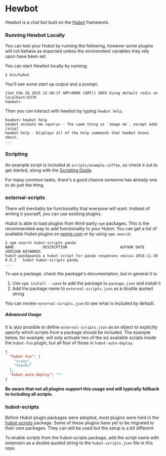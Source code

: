 # Hewbot

Hewbot is a chat bot built on the [Hubot][hubot] framework.

[hubot]: http://hubot.github.com

### Running Hewbot Locally

You can test your Hubot by running the following, however some plugins will not
behave as expected unless the environment variables they rely
upon have been set.

You can start Hewbot locally by running:
```
$ bin/hubot
```
You'll see some start up output and a prompt:
```
[Sat Feb 28 2015 12:38:27 GMT+0000 (GMT)] INFO Using default redis on localhost:6379
hewbot>
```
Then you can interact with hewbot by typing `hewbot help`.
```
hewbot> hewbot help
hewbot animate me <query> - The same thing as `image me`, except adds [snip]
hewbot help - Displays all of the help commands that hewbot knows about.
...
```

### Scripting

An example script is included at `scripts/example.coffee`, so check it out to
get started, along with the [Scripting Guide][scripting-docs].

For many common tasks, there's a good chance someone has already one to do just
the thing.

[scripting-docs]: https://github.com/github/hubot/blob/master/docs/scripting.md

### external-scripts

There will inevitably be functionality that everyone will want. Instead of
writing it yourself, you can use existing plugins.

Hubot is able to load plugins from third-party `npm` packages. This is the
recommended way to add functionality to your Hubot. You can get a list of
available Hubot plugins on [npmjs.com][npmjs] or by using `npm search`:
```
$ npm search hubot-scripts panda
NAME             DESCRIPTION                        AUTHOR DATE       VERSION KEYWORDS
hubot-pandapanda a hubot script for panda responses =missu 2014-11-30 0.9.2   hubot hubot-scripts panda
...
```

To use a package, check the package's documentation, but in general it is:

1. Use `npm install --save` to add the package to `package.json` and install it
2. Add the package name to `external-scripts.json` as a double quoted string

You can review `external-scripts.json` to see what is included by default.

##### Advanced Usage

It is also possible to define `external-scripts.json` as an object to
explicitly specify which scripts from a package should be included. The example
below, for example, will only activate two of the six available scripts inside
the `hubot-fun` plugin, but all four of those in `hubot-auto-deploy`.

```json
{
  "hubot-fun": [
    "crazy",
    "thanks"
  ],
  "hubot-auto-deploy": "*"
}
```

**Be aware that not all plugins support this usage and will typically fallback
to including all scripts.**

[npmjs]: https://www.npmjs.com

### hubot-scripts

Before Hubot plugin packages were adopted, most plugins were held in the
[hubot-scripts][hubot-scripts] package. Some of these plugins have yet to be
migrated to their own packages. They can still be used but the setup is a bit
different.

To enable scripts from the hubot-scripts package, add the script name with
extension as a double quoted string to the `hubot-scripts.json` file in this
repo.

[hubot-scripts]: https://github.com/github/hubot-scripts
